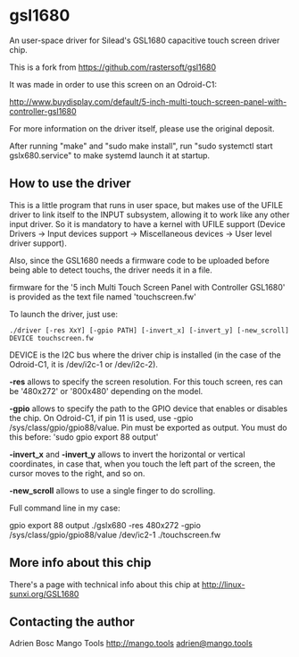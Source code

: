 gsl1680
=======

An user-space driver for Silead's GSL1680 capacitive touch screen driver chip.

This is a fork from https://github.com/rastersoft/gsl1680

It was made in order to use this screen on an Odroid-C1:

http://www.buydisplay.com/default/5-inch-multi-touch-screen-panel-with-controller-gsl1680

For more information on the driver itself, please use the original deposit.

After running "make" and "sudo make install", run "sudo systemctl start gslx680.service" to make systemd launch it at startup.

## How to use the driver ##

This is a little program that runs in user space, but makes use of the UFILE driver to link itself to the INPUT subsystem, allowing it to work like any other input driver. So it is mandatory to have a kernel with UFILE support (Device Drivers -> Input devices support -> Miscellaneous devices -> User level driver support).

Also, since the GSL1680 needs a firmware code to be uploaded before being able to detect touchs, the driver needs it in a file.

firmware for the '5 inch Multi Touch Screen Panel with Controller GSL1680' is provided as the text file named 'touchscreen.fw'

To launch the driver, just use:

	./driver [-res XxY] [-gpio PATH] [-invert_x] [-invert_y] [-new_scroll] DEVICE touchscreen.fw

DEVICE is the I2C bus where the driver chip is installed (in the case of the Odroid-C1, it is /dev/i2c-1 or /dev/i2c-2).

**-res** allows to specify the screen resolution. For this touch screen, res can be '480x272' or '800x480' depending on the model.

**-gpio** allows to specify the path to the GPIO device that enables or disables the chip. On Odroid-C1, if pin 11 is used, use -gpio /sys/class/gpio/gpio88/value. 
Pin must be exported as output. You must do this before: 'sudo gpio export 88 output'

**-invert_x** and **-invert_y** allows to invert the horizontal or vertical coordinates, in case that, when you touch the left part of the screen, the cursor moves to the right, and so on.

**-new_scroll** allows to use a single finger to do scrolling.

Full command line in my case:

gpio export 88 output
./gslx680 -res 480x272 -gpio /sys/class/gpio/gpio88/value /dev/ic2-1 ./touchscreen.fw

## More info about this chip ##

There's a page with technical info about this chip at http://linux-sunxi.org/GSL1680

## Contacting the author ##

Adrien Bosc
Mango Tools
http://mango.tools
adrien@mango.tools

